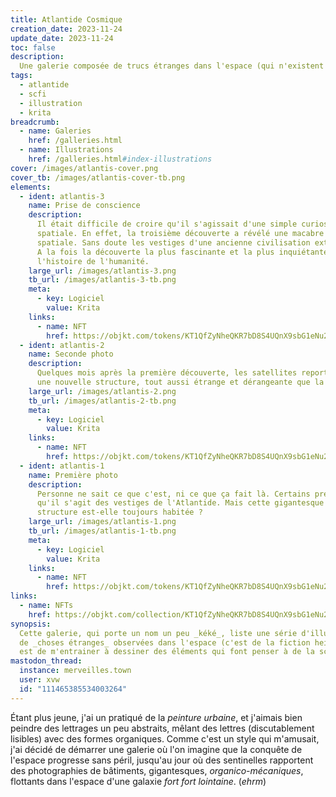 ```yaml
---
title: Atlantide Cosmique
creation_date: 2023-11-24
update_date: 2023-11-24
toc: false
description: 
  Une galerie composée de trucs étranges dans l'espace (qui n'existent pas).
tags:
  - atlantide
  - scfi
  - illustration
  - krita
breadcrumb:
  - name: Galeries
    href: /galleries.html
  - name: Illustrations
    href: /galleries.html#index-illustrations
cover: /images/atlantis-cover.png
cover_tb: /images/atlantis-cover-tb.png
elements:
  - ident: atlantis-3
    name: Prise de conscience
    description:
      Il était difficile de croire qu'il s'agissait d'une simple curiosité géologique 
      spatiale. En effet, la troisième découverte a révélé une macabre citadelle 
      spatiale. Sans doute les vestiges d'une ancienne civilisation extraterrestre. 
      A la fois la découverte la plus fascinante et la plus inquiétante de 
      l'histoire de l'humanité.
    large_url: /images/atlantis-3.png
    tb_url: /images/atlantis-3-tb.png
    meta:
      - key: Logiciel
        value: Krita
    links:
      - name: NFT
        href: https://objkt.com/tokens/KT1QfZyNheQKR7bD8S4UQnX9sbG1eNu2M4zD/2
  - ident: atlantis-2
    name: Seconde photo
    description:
      Quelques mois après la première découverte, les satellites reportèrent
      une nouvelle structure, tout aussi étrange et dérangeante que la première.
    large_url: /images/atlantis-2.png
    tb_url: /images/atlantis-2-tb.png
    meta:
      - key: Logiciel
        value: Krita
    links:
      - name: NFT
        href: https://objkt.com/tokens/KT1QfZyNheQKR7bD8S4UQnX9sbG1eNu2M4zD/1
  - ident: atlantis-1
    name: Première photo
    description:
      Personne ne sait ce que c'est, ni ce que ça fait là. Certains prétendent 
      qu'il s'agit des vestiges de l'Atlantide. Mais cette gigantesque 
      structure est-elle toujours habitée ?
    large_url: /images/atlantis-1.png
    tb_url: /images/atlantis-1-tb.png
    meta:
      - key: Logiciel
        value: Krita
    links:
      - name: NFT
        href: https://objkt.com/tokens/KT1QfZyNheQKR7bD8S4UQnX9sbG1eNu2M4zD/0
links:
  - name: NFTs
    href: https://objkt.com/collection/KT1QfZyNheQKR7bD8S4UQnX9sbG1eNu2M4zD
synopsis:
  Cette galerie, qui porte un nom un peu _kéké_, liste une série d'illustrations
  de _choses étranges_ observées dans l'espace (c'est de la fiction hein). L'objectif
  est de m'entrainer à dessiner des éléments qui font penser à de la science-fiction.
mastodon_thread:
  instance: merveilles.town
  user: xvw
  id: "111465385534003264"
---
```


Étant plus jeune, j'ai un pratiqué de la _peinture urbaine_, et j'aimais bien
peindre des lettrages un peu abstraits, mêlant des lettres (discutablement
lisibles) avec des formes organiques. Comme c'est un style qui m'amusait,
j'ai décidé de démarrer une galerie où l'on imagine que la conquête de l'espace
progresse sans péril, jusqu'au jour où des sentinelles rapportent des photographies
de bâtiments, gigantesques, _organico-mécaniques_, flottants dans l'espace
d'une galaxie _fort fort lointaine_. (_ehrm_)


